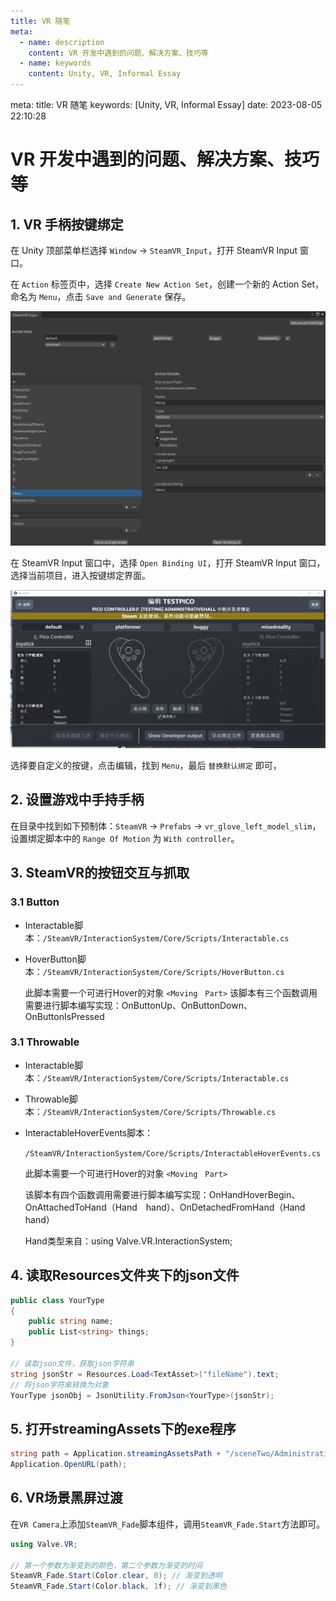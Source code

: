 ```yaml
---
title: VR 随笔
meta:
  - name: description
    content: VR 开发中遇到的问题、解决方案、技巧等
  - name: keywords
    content: Unity, VR, Informal Essay
---
```


<route lang="yaml">
meta:
  title: VR 随笔
  keywords: [Unity, VR, Informal Essay]
  date: 2023-08-05 22:10:28
</route>

# VR 开发中遇到的问题、解决方案、技巧等

## 1. VR 手柄按键绑定

在 Unity 顶部菜单栏选择 `Window` -> `SteamVR_Input`，打开 SteamVR Input 窗口。

在 `Action` 标签页中，选择 `Create New Action Set`，创建一个新的 Action Set，命名为 `Menu`，点击  `Save and Generate` 保存。

![SteamVR Input](./images/steamvr-input-1.png)

在 SteamVR Input 窗口中，选择 `Open Binding UI`，打开 SteamVR Input 窗口，选择当前项目，进入按键绑定界面。

![SteamVR Input](./images/steamvr-input-2.png)

选择要自定义的按键，点击编辑，找到 `Menu`，最后 `替换默认绑定` 即可，

## 2. 设置游戏中手持手柄

在目录中找到如下预制体：`SteamVR` -> `Prefabs` -> `vr_glove_left_model_slim`，设置绑定脚本中的 `Range Of Motion` 为 `With controller`。

## 3. SteamVR的按钮交互与抓取

### 3.1 Button

- Interactable脚本：`/SteamVR/InteractionSystem/Core/Scripts/Interactable.cs`

- HoverButton脚本：`/SteamVR/InteractionSystem/Core/Scripts/HoverButton.cs`

  此脚本需要一个可进行Hover的对象 `<Moving　Part>`
  该脚本有三个函数调用需要进行脚本编写实现：OnButtonUp、OnButtonDown、OnButtonIsPressed

### 3.1 Throwable

- Interactable脚本：`/SteamVR/InteractionSystem/Core/Scripts/Interactable.cs`

- Throwable脚本：`/SteamVR/InteractionSystem/Core/Scripts/Throwable.cs`

- InteractableHoverEvents脚本：

  `/SteamVR/InteractionSystem/Core/Scripts/InteractableHoverEvents.cs`

  此脚本需要一个可进行Hover的对象 `<Moving　Part>`

  该脚本有四个函数调用需要进行脚本编写实现：OnHandHoverBegin、OnAttachedToHand（Hand　hand）、OnDetachedFromHand（Hand　hand）

  Hand类型来自：using Valve.VR.InteractionSystem;

## 4. 读取Resources文件夹下的json文件

```cs
public class YourType
{
    public string name;
    public List<string> things;
}

// 读取json文件，获取json字符串
string jsonStr = Resources.Load<TextAsset>("fileName").text;
// 将json字符串转换为对象
YourType jsonObj = JsonUtility.FromJson<YourType>(jsonStr);
```

## 5. 打开streamingAssets下的exe程序

```cs
string path = Application.streamingAssetsPath + "/sceneTwo/AdministrativeHall.exe";
Application.OpenURL(path);
```

## 6. VR场景黑屏过渡

在`VR Camera`上添加`SteamVR_Fade`脚本组件，调用`SteamVR_Fade.Start`方法即可。

```cs
using Valve.VR;

// 第一个参数为渐变到的颜色，第二个参数为渐变的时间
SteamVR_Fade.Start(Color.clear, 0); // 渐变到透明
SteamVR_Fade.Start(Color.black, 1f); // 渐变到黑色
```

